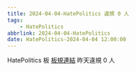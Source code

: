 ```yaml
---
title: 2024-04-04-HatePolitics 違規 0 人
tags:
    - HatePolitics
abbrlink: 2024-04-04-HatePolitics
date: HatePolitics-2024-04-04 12:00:00
---
```

HatePolitics 板 [板規連結](https://www.ptt.cc/bbs/HatePolitics/M.1617115262.A.D60.html)
昨天違規 0 人

